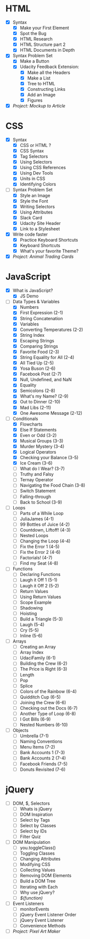 # HTML

* [x] Syntax
    * [x] Make your First Element
    * [x] Spot the Bug
    * [x] HTML Research
    * [x] HTML Structure part 2
    * [x] HTML Documents in Depth
* [x] Syntax Problem Set
    * [x] Make a Button
    * [x] Udacity Feedback Extension:
        * [x] Make all the Headers
        * [x] Make a List
        * [x] Tree to HTML
        * [x] Constructing Links
        * [x] Add an Image
        * [x] Figures
* [x] _Project: Mockup to Article_

# CSS

* [x] Syntax
    * [x] CSS or HTML ?
    * [x] CSS Syntax
    * [x] Tag Selectors
    * [x] Using Selectors
    * [x] Using CSS References
    * [x] Using Dev Tools
    * [x] Units in CSS
    * [x] Identifying Colors
* [ ] Syntax Problem Set
    * [x] Style an Image
    * [x] Style the Font
    * [x] Writing Selectors
    * [x] Using Attributes
    * [x] Slack Card
    * [x] Udacity Site Header
    * [x] Link to a Stylesheet
* [x] Write code faster
    * [x] Practice Keyboard Shortcuts
    * [x] Keyboard Shortcuts
    * [x] What's your favorite Theme?
* [x] _Project: Animal Trading Cards_

# JavaScript

* [x] What is JavaScript?
    * [x] JS Demo
* [ ] Data Types & Variables
    * [x] Numbers
    * [x] First Expression (2-1)
    * [x] String Concatenation
    * [x] Variables
    * [x] Converting Temperatures (2-2)
    * [x] String Index
    * [x] Escaping Strings
    * [x] Comparing Strings
    * [x] Favorite Food (2-3)
    * [x] String Equality for All (2-4)
    * [x] All Tied Up (2-5)
    * [x] Yosa Buson (2-6)
    * [x] Facebook Post (2-7)
    * [x] Null, Undefined, and NaN
    * [x] Equality
    * [x] Semicolons (2-8)
    * [x] What's my Name? (2-9)
    * [x] Out to Dinner (2-10)
    * [x] Mad Libs (2-11)
    * [x] One Awesome Message (2-12)
* [ ] Conditionals
    * [x] Flowcharts
    * [x] Else If Statements
    * [x] Even or Odd (3-2)
    * [x] Musical Groups (3-3)
    * [x] Murder Mystery (3-4)
    * [x] Logical Operators
    * [x] Checking your Balance (3-5)
    * [x] Ice Cream (3-6)
    * [ ] What do I Wear? (3-7)
    * [ ] Truthy and Falsy
    * [ ] Ternay Operator
    * [ ] Navigating the Food Chain (3-8)
    * [ ] Switch Statement
    * [ ] Falling-through
    * [ ] Back to School (3-9)
* [ ] Loops
    * [ ] Parts of a While Loop
    * [ ] JuliaJames (4-1)
    * [ ] 99 Bottles of Juice (4-2)
    * [ ] Countdown, Liftoff! (4-3)
    * [ ] Nested Loops
    * [ ] Changing the Loop (4-4)
    * [ ] Fix the Error 1 (4-5)
    * [ ] Fix the Error 2 (4-6)
    * [ ] Factorials! (4-7)
    * [ ] Find my Seat (4-8)
* [ ] Functions
    * [ ] Declaring Functions
    * [ ] Laugh it Off 1 (5-1)
    * [ ] Laugh it Off 2 (5-2)
    * [ ] Return Values
    * [ ] Using Return Values
    * [ ] Scope Example
    * [ ] Shadowing
    * [ ] Hoisting
    * [ ] Build a Triangle (5-3)
    * [ ] Laugh (5-4)
    * [ ] Cry (5-5)
    * [ ] Inline (5-6)
* [ ] Arrays
    * [ ] Creating an Array
    * [ ] Array Index
    * [ ] UdaciFamily (6-1)
    * [ ] Building the Crew (6-2)
    * [ ] The Price is Right (6-3)
    * [ ] Length
    * [ ] Pop
    * [ ] Splice
    * [ ] Colors of the Rainbow (6-4)
    * [ ] Quidditch Cup (6-5)
    * [ ] Joining the Crew (6-6)
    * [ ] Checking out the Docs (6-7)
    * [ ] Another Type of Loop (6-8)
    * [ ] I Got Bills (6-9)
    * [ ] Nested Numbers (6-10)
* [ ] Objects
    * [ ] Umbrella (7-1)
    * [ ] Naming Conventions
    * [ ] Menu Items (7-2)
    * [ ] Bank Accounts 1 (7-3)
    * [ ] Bank Accounts 2 (7-4)
    * [ ] Facebook Friends (7-5)
    * [ ] Donuts Revisited (7-6)

# jQuery

* [ ] DOM, $, Selectors
    * [ ] Whats is jQuery
    * [ ] DOM Inspiration
    * [ ] Select by Tags
    * [ ] Select by Classes
    * [ ] Select by IDs
    * [ ] Filter Quiz
* [ ] DOM Manipulation
    * [ ] you.toggleClass()
    * [ ] Toggling Classes
    * [ ] Changing Attributes
    * [ ] Modifying CSS
    * [ ] Collecting Values
    * [ ] Removing DOM Elements
    * [ ] Build a DOM Tree
    * [ ] Iterating with Each
    * [ ] Why use jQuery?
    * [ ] _$(function)_
* [ ] Event Listeners
    * [ ] monitorEvents
    * [ ] jQuery Event Listener Order
    * [ ] jQuery Event Listener
    * [ ] Convenience Methods
* [ ] _Project: Pixel Art Maker_
